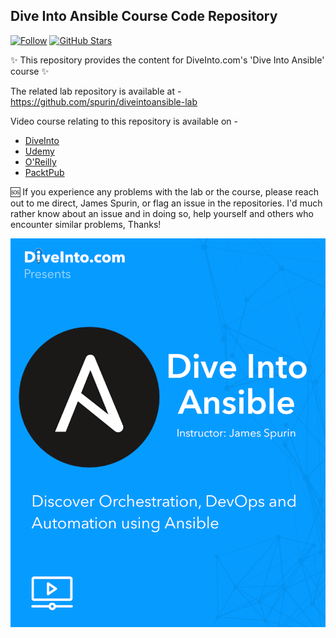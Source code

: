 ## Dive Into Ansible Course Code Repository

[![Follow](https://shields.io/twitter/follow/jamesspurin?label=Follow)](https://twitter.com/jamesspurin)
[![GitHub Stars](https://shields.io/docker/pulls/spurin/diveintoansible?dummy=unused)](https://hub.docker.com/r/spurin/diveintoansible)

✨ This repository provides the content for DiveInto.com's 'Dive Into Ansible' course ✨

The related lab repository is available at - https://github.com/spurin/diveintoansible-lab

Video course relating to this repository is available on -

* [DiveInto](https://diveinto.com)
* [Udemy](https://www.udemy.com/course/diveintoansible/?referralCode=28BBB7A1DCCD01BBA51F)
* [O'Reilly](https://learning.oreilly.com/videos/dive-into-ansible/9781801076937)
* [PacktPub](https://www.packtpub.com/product/dive-into-ansible-from-beginner-to-expert-in-ansible-video/9781801076937)

🆘 If you experience any problems with the lab or the course, please reach out to me direct, James Spurin, or flag an issue in the repositories.  I'd much rather know about an issue and in doing so, help yourself and others who encounter similar problems, Thanks!

![DiveIntoAnsible Cover](DiveIntoAnsible_Cover.png?raw=true "Dive Into Ansible")
